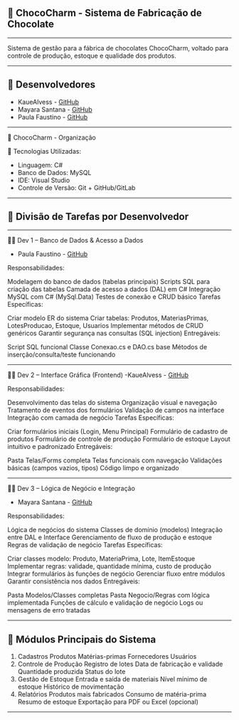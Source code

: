 ## 🍫 ChocoCharm - Sistema de Fabricação de Chocolate
---
Sistema de gestão para a fábrica de chocolates ChocoCharm, voltado para controle de produção, estoque e qualidade dos produtos.

---
## 👥 Desenvolvedores
- KaueAlvess - [GitHub](https://github.com/KaueAlvess )
- Mayara Santana - [GitHub](https://github.com/mayara8666 )
- Paula Faustino - [GitHub](https://github.com/paula-faustino )
  
---
🍫 ChocoCharm - Organização

🔧 Tecnologias Utilizadas:

- Linguagem: C#
- Banco de Dados: MySQL
- IDE: Visual Studio
- Controle de Versão: Git + GitHub/GitLab

---
## 👥 Divisão de Tarefas por Desenvolvedor
---
🧑‍💻 Dev 1 – Banco de Dados & Acesso a Dados
- Paula Faustino - [GitHub](https://github.com/paula-faustino )
  
Responsabilidades:

Modelagem do banco de dados (tabelas principais)
Scripts SQL para criação das tabelas
Camada de acesso a dados (DAL) em C#
Integração MySQL com C# (MySql.Data)
Testes de conexão e CRUD básico
Tarefas Específicas:

Criar modelo ER do sistema
Criar tabelas: Produtos, MateriasPrimas, LotesProducao, Estoque, Usuarios
Implementar métodos de CRUD genéricos
Garantir segurança nas consultas (SQL injection)
Entregáveis:

Script SQL funcional
Classe Conexao.cs e DAO.cs base
Métodos de inserção/consulta/teste funcionando

---
🧑‍💻 Dev 2 – Interface Gráfica (Frontend)
-KaueAlvess - [GitHub](https://github.com/KaueAlvess )

Responsabilidades:

Desenvolvimento das telas do sistema
Organização visual e navegação
Tratamento de eventos dos formulários
Validação de campos na interface
Integração com camada de negócio
Tarefas Específicas:

Criar formulários iniciais (Login, Menu Principal)
Formulário de cadastro de produtos
Formulário de controle de produção
Formulário de estoque
Layout intuitivo e padronizado
Entregáveis:

Pasta Telas/Forms completa
Telas funcionais com navegação
Validações básicas (campos vazios, tipos)
Código limpo e organizado

---
🧑‍💻 Dev 3 – Lógica de Negócio e Integração
- Mayara Santana - [GitHub](https://github.com/mayara8666 )
  
Responsabilidades:

Lógica de negócios do sistema
Classes de domínio (modelos)
Integração entre DAL e Interface
Gerenciamento de fluxo de produção e estoque
Regras de validação de negócio
Tarefas Específicas:

Criar classes modelo: Produto, MateriaPrima, Lote, ItemEstoque
Implementar regras: validade, quantidade mínima, custo de produção
Integrar formulários às funções de negócio
Gerenciar fluxo entre módulos
Garantir consistência nos dados
Entregáveis:

Pasta Modelos/Classes completas
Pasta Negocio/Regras com lógica implementada
Funções de cálculo e validação de negócio
Logs ou mensagens de erro tratadas

---
## 🧱 Módulos Principais do Sistema
1. Cadastros
Produtos
Matérias-primas
Fornecedores
Usuários
2. Controle de Produção
Registro de lotes
Data de fabricação e validade
Quantidade produzida
Status do lote
3. Gestão de Estoque
Entrada e saída de materiais
Nível mínimo de estoque
Histórico de movimentação
4. Relatórios
Produtos mais fabricados
Consumo de matéria-prima
Resumo de estoque
Exportação para PDF ou Excel (opcional)
---
